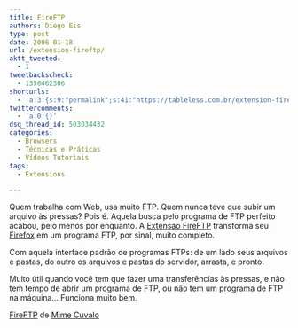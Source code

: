 ```yaml
---
title: FireFTP
authors: Diego Eis
type: post
date: 2006-01-18
url: /extension-fireftp/
aktt_tweeted:
  - 1
tweetbackscheck:
  - 1356462306
shorturls:
  - 'a:3:{s:9:"permalink";s:41:"https://tableless.com.br/extension-fireftp";s:7:"tinyurl";s:26:"https://tinyurl.com/3bc4n9f";s:4:"isgd";s:19:"https://is.gd/4WIy5X";}'
twittercomments:
  - 'a:0:{}'
dsq_thread_id: 503034432
categories:
  - Browsers
  - Técnicas e Práticas
  - Vídeos Tutoriais
tags:
  - Extensions

---
```

Quem trabalha com Web, usa muito FTP. Quem nunca teve que subir um arquivo às pressas? Pois é. Aquela busca pelo programa de FTP perfeito acabou, pelo menos por enquanto. A [Extensão FireFTP][1] transforma seu [Firefox][2] em um programa FTP, por sinal, muito completo.

<!--more-->Com aquela interface padrão de programas FTPs: de um lado seus arquivos e pastas, do outro os arquivos e pastas do servidor, arrasta, e pronto.


  
Muito útil quando você tem que fazer uma transferências às pressas, e não tem tempo de abrir um programa de FTP, ou não tem um programa de FTP na máquina&#8230; Funciona muito bem.

[FireFTP][3] de [Mime Cuvalo][4]

 [1]: https://fireftp.mozdev.org/
 [2]: https://www.spreadfirefox.com/?q=affiliates&id=155760&t=195
 [3]: https://addons.mozilla.org/extensions/moreinfo.php?id=684&application=firefox
 [4]: https://addons.mozilla.org/extensions/authorprofiles.php?application=firefox&id=167